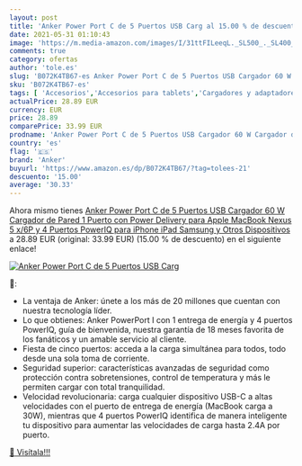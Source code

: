 ```yaml
---
layout: post
title: 'Anker Power Port C de 5 Puertos USB Carg al 15.00 % de descuento'
date: 2021-05-31 01:10:43
image: 'https://m.media-amazon.com/images/I/31ttFILeeqL._SL500_._SL400_.jpg'
comments: true
category: ofertas
author: 'tole.es'
slug: 'B072K4TB67-es Anker Power Port C de 5 Puertos USB Cargador 60 W Cargador...'
sku: 'B072K4TB67-es'
tags: [ 'Accesorios','Accesorios para tablets','Cargadores y adaptadores para tablets','Informática','anker','apple','iphone','samsung', ]
actualPrice: 28.89 EUR
currency: EUR
price: 28.89
comparePrice: 33.99 EUR
prodname: 'Anker Power Port C de 5 Puertos USB Cargador 60 W Cargador de Pared  1 Puerto con Power Delivery para Apple MacBook  Nexus 5 x/6P y 4 Puertos PowerIQ para iPhone  iPad  Samsung y Otros Dispositivos'
country: 'es'
flag: '🇪🇸'
brand: 'Anker'
buyurl: 'https://www.amazon.es/dp/B072K4TB67/?tag=tolees-21'
descuento: '15.00'
average: '30.33'
---
```


Ahora mismo tienes [Anker Power Port C de 5 Puertos USB Cargador 60 W Cargador de Pared  1 Puerto con Power Delivery para Apple MacBook  Nexus 5 x/6P y 4 Puertos PowerIQ para iPhone  iPad  Samsung y Otros Dispositivos](https://www.amazon.es/dp/B072K4TB67/?tag=tolees-21) a 28.89 EUR (original: 33.99 EUR) (15.00 %  de descuento) en el siguiente enlace!

[![Anker Power Port C de 5 Puertos USB Carg](https://m.media-amazon.com/images/I/31ttFILeeqL._SL500_._SL400_.jpg)](https://www.amazon.es/dp/B072K4TB67/?tag=tolees-21)

🔎:

- La ventaja de Anker: únete a los más de 20 millones que cuentan con nuestra tecnología líder.
- Lo que obtienes: Anker PowerPort I con 1 entrega de energía y 4 puertos PowerIQ, guía de bienvenida, nuestra garantía de 18 meses favorita de los fanáticos y un amable servicio al cliente.
- Fiesta de cinco puertos: acceda a la carga simultánea para todos, todo desde una sola toma de corriente.
- Seguridad superior: características avanzadas de seguridad como protección contra sobretensiones, control de temperatura y más le permiten cargar con total tranquilidad.
- Velocidad revolucionaria: carga cualquier dispositivo USB-C a altas velocidades con el puerto de entrega de energía (MacBook carga a 30W), mientras que 4 puertos PowerIQ identifica de manera inteligente tu dispositivo para aumentar las velocidades de carga hasta 2.4A por puerto.

[🛒 Visítala!!!](https://www.amazon.es/dp/B072K4TB67/?tag=tolees-21)

